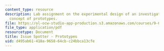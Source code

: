 ```yaml
---
content_type: resource
description: Lab assignment on the experimental design of an investigation of the
  concept of prototypes.
file: https://ol-ocw-studio-app-production.s3.amazonaws.com/courses/9-63-laboratory-in-visual-cognition-fall-2009/d495ab61418a965864cbc24bbca13cfe_MIT9_63F09_assn08.pdf
file_type: application/pdf
resourcetype: Document
title: Issue Spotter - Prototypes
uid: d495ab61-418a-9658-64cb-c24bbca13cfe
---
```

